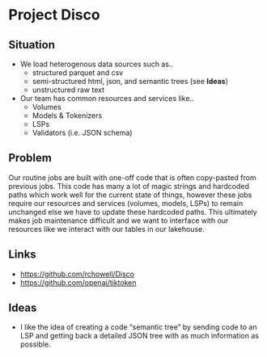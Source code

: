 # Project Disco

## Situation

- We load heterogenous data sources such as..
    - structured parquet and csv
    - semi-structured html, json, and semantic trees (see **Ideas**)
    - unstructured raw text
- Our team has common resources and services like..
    - Volumes
    - Models & Tokenizers
    - LSPs
    - Validators (i.e. JSON schema)

## Problem

Our routine jobs are built with one-off code that is often copy-pasted from previous jobs. This code has many a lot of magic strings and hardcoded paths which work well for the current state of things, however these jobs require our resources and services (volumes, models, LSPs) to remain unchanged else we have to update these hardcoded paths. This ultimately makes job maintenance difficult and we want to interface with our resources like we interact with our tables in our lakehouse. 

## Links

- https://github.com/rchowell/Disco
- https://github.com/openai/tiktoken

## Ideas

- I like the idea of creating a code “semantic tree” by sending code to an LSP and getting back a detailed JSON tree with as much information as possible.
 